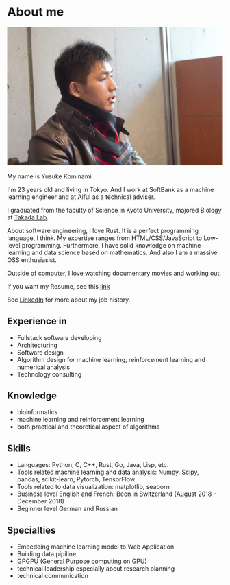 # About me

![my image](/img/me.jpg)

My name is Yusuke Kominami.

I'm 23 years old and living in Tokyo.
And I work at SoftBank as a machine learning engineer and at Aiful as a technical adviser.

I graduated from the faculty of Science in Kyoto University, majored Biology at [Takada Lab](http://theory.biophys.kyoto-u.ac.jp/).

About software engineering, I love Rust. It is a perfect programming language, I think.
My expertise ranges from HTML/CSS/JavaScript to Low-level programming. Furthermore, I have solid knowledge on machine learning and data science based on mathematics.
And also I am a massive OSS enthusiasist.

Outside of computer, I love watching documentary movies and working out.

If you want my Resume, see this [link](https://github.com/komi1230/Resume)

See [LinkedIn](https://www.linkedin.com/in/yusuke-kominami-0419b1157/) for more about my job history.

## Experience in

- Fullstack software developing
- Architecturing
- Software design
- Algorithm design for machine learning, reinforcement learning and numerical analysis
- Technology consulting

## Knowledge

- bioinformatics
- machine learning and reinforcement learning
- both practical and theoretical aspect of algorithms

## Skills

- Languages: Python, C, C++, Rust, Go, Java, Lisp, etc.
- Tools related machine learning and data analysis: Numpy, Scipy, pandas, scikit-learn, Pytorch, TensorFlow
- Tools related to data visualization: matplotlib, seaborn
- Business level English and French: Been in Switzerland (August 2018 - December 2018)
- Beginner level German and Russian

## Specialties

- Embedding machine learning model to Web Application
- Building data pipiline
- GPGPU (General Purpose computing on GPU)
- technical leadership especially about research planning
- technical communication

